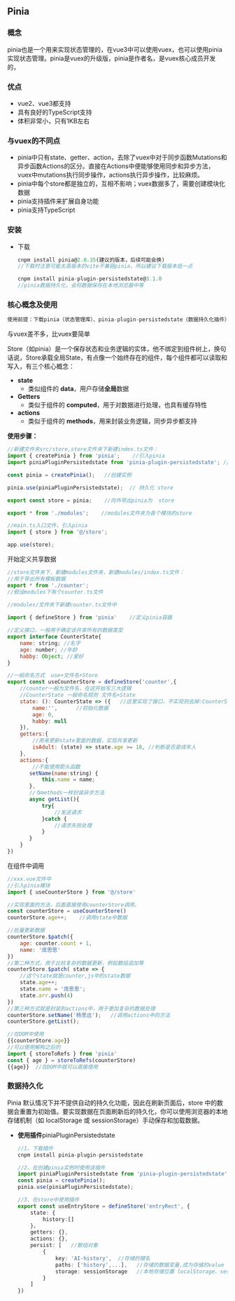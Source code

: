 

## Pinia

### 概念

pinia也是一个用来实现状态管理的，在vue3中可以使用vuex，也可以使用pinia实现状态管理。pinia是vuex的升级版，pinia是作者名，是vuex核心成员开发的，



### 优点

- vue2、vue3都支持
- 具有良好的TypeScript支持
- 体积非常小，只有1KB左右



### 与vuex的不同点

- pinia中只有state、getter、action，去除了vuex中对于同步函数Mutations和异步函数Actions的区分。直接在Actions中便能够使用同步和异步方法，vuex中mutations执行同步操作，actions执行异步操作，比较麻烦。
- pinia中每个store都是独立的，互相不影响；vuex数据多了，需要创建模块化数据
- pinia支持插件来扩展自身功能
- pinia支持TypeScript



### 安装

- 下载

  ```js
  cnpm install pinia@2.0.35(建议的版本，后续可能会换)
  //下载时注意可能太高版本的vite不兼容pinia，所以建议下载版本低一点
  
  cnpm install pinia-plugin-persistedstate@3.1.0  
  //pinia数据持久化，会将数据保存在本地浏览器中等
  ```

  


### 核心概念及使用

```js
使用前提：下载pinia（状态管理库）、pinia-plugin-persistedstate（数据持久化插件）
```

与vuex差不多，比vuex要简单

Store（如pinia）是一个保存状态和业务逻辑的实体，他不绑定到组件树上，换句话说，Store承载全局State，有点像一个始终存在的组件，每个组件都可以读取和写入，有三个核心概念：

- **state**
  - 类似组件的 **data**，用户存储**全局**数据
- **Getters**
  - 类似于组件的 **computed**，用于对数据进行处理，也具有缓存特性
- **actions**
  - 类似于组件的 **methods**，用来封装业务逻辑，同步异步都支持



**使用步骤：**

```js
//新建文件夹src/store,store文件夹下新建index.ts文件：
import { createPinia } from 'pinia';    //引入pinia
import piniaPluginPersistedstate from 'pinia-plugin-persistedstate'; //引入持久化插件

const pinia = createPinia();   //创建实例

pinia.use(piniaPluginPersistedstate);  // 持久化 store

export const store = pinia;    //向外导出pinia为  store

export * from './modules';    //modules文件夹为各个模块的store
```

```js
//main.ts入口文件，引入pinia
import { store } from '@/store';

app.use(store);
```

开始定义共享数据

```js
//store文件夹下，新建modules文件夹，新建modules/index.ts文件：
//用于导出所有模板数据
export * from './counter';
//假设modules下有个counter.ts文件
```

```js
//modules/文件夹下新建counter.ts文件中
 
import { defineStore } from 'pinia'    //定义pinia容器

//定义接口，一般用于确定该共享所有的数据类型
export interface CounterState{
    name: string; //名字
    age: number; //年龄
    habby: Object; //爱好
}

//一般命名方式  use+文件名+Store 
export const useCounterStore = defineStore('counter',{
    //counter一般为文件名，在这开始写三大逻辑
    //CounterState 一般命名规则 文件名+State
    state: (): CounterState => ({   //这里实现了接口，不实现则去掉:CounterState
    	name:'',      //初始化数据
    	age: 0,
    	habby: null
	}),
    getters:{   
        //用来更新state里面的数据，实现共享更新
        isAdult: (state) => state.age >= 18, //判断是否是成年人
    },
    actions:{
        //不能使用箭头函数
       setName(name:string) {
           this.name = name;
       },
       //与methods一样封装异步方法
       async getList(){
           try{
               //发送请求
           }catch {
               //请求失败处理
           }
       }
    }
})
```

在组件中调用

```js
//xxx.vue文件中
//引入pinia模块
import { useCounterStore } from '@/store'

//实现里面的方法，后面直接使用counterStore调用。
const counterStore = useCounterStore()
counterStore.age++;    //调用state中数据

//批量更新数据
counterStore.$patch({ 
    age: counter.count + 1,
    name: '庞思思'
})
//第二种方式，用于比较复杂的数据更新，例如数组追加等
counterStore.$patch( state => {
    //这个state就是counter,js中的state数据
    state.age++;
    state.name = '庞思思';
    state.arr.push(4)
})
//第三种方式就是封装到actions中，用于更加复杂的数据处理
counterStore.setName('杨思远');   //调用actions中的方法
counterStore.getList();

//在DOM中使用
{{counterStore.age}}
//可以使用解构之后的
import { storeToRefs } from 'pinia'
const { age } = storeToRefs(counterStore)
{{age}}  //在DOM中就可以直接使用
```



### 数据持久化

Pinia 默认情况下并不提供自动的持久化功能，因此在刷新页面后，store 中的数据会重置为初始值。要实现数据在页面刷新后的持久化，你可以使用浏览器的本地存储机制（如 localStorage 或 sessionStorage）手动保存和加载数据。

- **使用插件**piniaPluginPersistedstate

  ```ts
  //1、下载插件
  cnpm install pinia-plugin-persistedstate
  
  //2、在创建pinia实例时使用该插件
  import piniaPluginPersistedstate from 'pinia-plugin-persistedstate';
  const pinia = createPinia();   
  pinia.use(piniaPluginPersistedstate);
  
  //3、在store中使用插件
  export const useEntryStore = defineStore('entryRect', {
      state: {
          history:[]
      }，
      getters: {},
      actions: {}, 
      persist: [   //数组对象
          {
              key: 'AI-history',  //存储的键名
              paths: ['history',...],   //存储的数据变量,成为存储的value
              storage: sessionStorage   //本地存储位置 localStorage、sessionStorage
          }
      ]  
  }) 
  ```

  